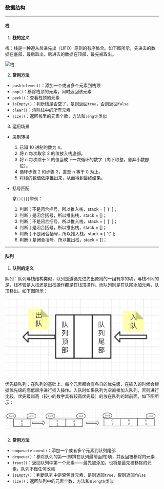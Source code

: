 ### 数据结构
---
#### 栈
1.  **栈的定义**

栈：栈是一种遵从后进先出（LIFO）原则的有序集合。如下图所示，先进去的数据在底部，最后取出，后进去的数据在顶部，最先被取出。

![栈](img/栈.png)

2.  **常用方法**
+   `push(element)`：添加一个或者多个元素到栈顶
+   `pop()`：移除栈顶的元素，同时返回该元素
+   `peek()`：查看栈顶的元素
+   `isEmpty()`：判断栈是否空了，是则返回`true`，否则返回`false`
+   `clear()`：清除栈中的所有元素
+   `size()`：返回栈里的元素个数，方法和`length`类似

3.  运用场景
+   进制转换
    1.  已知 10 进制的数为 n。
    2.  将 n 每次取余 2 的值放入栈底部。
    3.  将 n 每次除于 2 的值当成下一次循环的数字（向下取整，舍弃小数部位）。
    4.  循环步骤 2 和步骤 3，直至 n 等于 0 为止。
    5.  将栈的数值依序推出来，从而得到最终结果。
+   括号匹配
    
    拿` ()[]{} `举例：
    1.  判断 ( 不是闭合括号，所以推入栈，stack = [ '(' ]；
    2.  判断 ) 是闭合括号，所以推出栈，stack = []；
    3.  判断 [ 不是闭合括号，所以推入栈，stack = [ '[' ]；
    4.  判断 ] 是闭合括号，所以推出栈，stack = []；
    5.  判断 { 不是闭合括号，所以推入栈，stack = [ '{' ];
    6.  判断 } 是闭合括号，所以推出栈，stack = []；
    
---
#### 队列
1.  **队列的定义**
    
队列：队列与栈结构类似，队列是遵循先进先出原则的一组有序的项，与栈不同的是，栈不管是入栈还是出栈操作都是在栈顶操作。而队列则是在队尾添加元素，队顶移出。如下图所示：
   
![栈](img/队列.png)

优先级队列：在队列的基础上，每个元素都会有各自的优先级，在插入的时候会根据优先级的高低顺序进行插入操作。入队时如果队列为空直接加入队列，否则进行比较，优先级越高（较小的数字具有较高优先级）的放在队列的越前面，如下图所示：

![栈](img/优先级队列.png)

   
2.  **常用方法**
+   `enqueue(element)`：添加一个或者多个元素到队列尾部
+   `dequeue()`：移除队列的第一(即排在队列最前面的)项，并返回被移除的元素
+   `front()`：返回队列中第一个元素——最先被添加，也将是最先被移除的元素。队列不做任何改动
+   `isEmpty()`：判断队列中是否包含元素，是则返回`true`，否则返回`false`
+   `size()`：返回队列中的元素个数，方法和e`length`类似
    
    